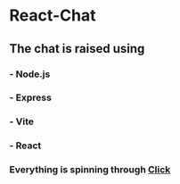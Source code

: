 # React-Chat 
## The chat is raised using
### - Node.js
### - Express
### - Vite
### - React
### Everything is spinning through [Click](chatengine.io)
